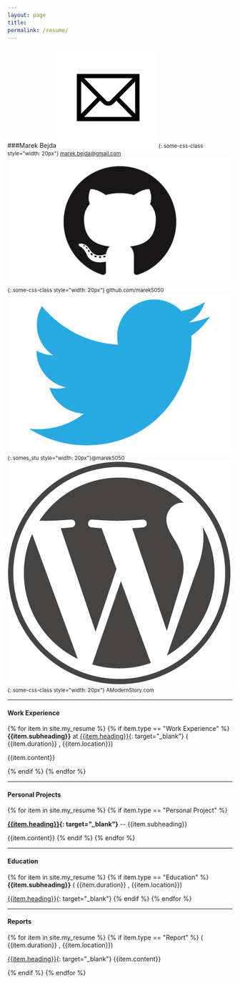 ```yaml
---
layout: page
title: 
permalink: /resume/
---
```


###Marek Bejda <small>![email](/static/email.PNG){:.some-css-class style="width: 20px"}  marek.bejda@gmail.com ![email](/static/github.jpeg){:.some-css-class style="width: 20px"}  github.com/marek5050 ![email](/static/twitter.jpg){:.somes_stu style="width: 20px"}@marek5050 ![email](/static/wordpress.png){:.some-css-class style="width: 20px"} AModernStory.com </small>

----

#### Work Experience

{% for item in site.my_resume %}
{% if item.type == "Work Experience" %}
**{{item.subheading}}** at [{{item.heading}}]({{item.link}}){: target="_blank"} <span class='pull-right'>( {{item.duration}} , {{item.location}})</span>

{{item.content}}


{% endif %}
{% endfor %}

----

#### Personal Projects

{% for item in site.my_resume %}
{% if item.type == "Personal Project" %}

**[{{item.heading}}]({{item.link}}){: target="_blank"}** -- {{item.subheading}}

{{item.content}}
{% endif %}
{% endfor %}

----

#### Education

{% for item in site.my_resume %}
{% if item.type == "Education" %}
**{{item.subheading}}** <span class='pull-right'>( {{item.duration}} , {{item.location}})</span>

[{{item.heading}}]({{item.link}}){: target="_blank"}
{% endif %}
{% endfor %}

----

#### Reports

{% for item in site.my_resume %}
{% if item.type == "Report" %}
<span class='pull-right'>( {{item.duration}} , {{item.location}})</span>

[{{item.heading}}]({{item.link}}){: target="_blank"}
{{item.content}}

{% endif %}
{% endfor %}

